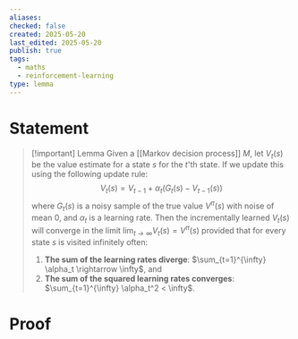 ```yaml
---
aliases: 
checked: false
created: 2025-05-20
last_edited: 2025-05-20
publish: true
tags:
  - maths
  - reinforcement-learning
type: lemma
---
```

# Statement

> [!important] Lemma
> Given a [[Markov decision process]] $M$, let $V_t(s)$ be the value estimate for a state $s$ for the $t$'th state. If we update this using the following update rule:
> $$
> V_t(s) = V_{t-1} + \alpha_t (G_t(s) - V_{t-1}(s))
> $$
> where $G_t(s)$ is a noisy sample of the true value $V^{\pi}(s)$ with noise of mean 0, and $\alpha_t$ is a learning rate. Then the incrementally learned $V_t(s)$ will converge in the limit $\lim_{t \rightarrow \infty} V_t(s) = V^{\pi}(s)$ provided that for every state $s$ is visited infinitely often:
> 1. **The sum of the learning rates diverge**: $\sum_{t=1}^{\infty} \alpha_t \rightarrow \infty$, and
> 2. **The sum of the squared learning rates converges**: $\sum_{t=1}^{\infty} \alpha_t^2 < \infty$.

# Proof
